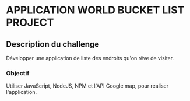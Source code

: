 # APPLICATION WORLD BUCKET LIST PROJECT

## Description du challenge

Développer une application de liste des endroits qu'on rêve de visiter.

### Objectif

 Utiliser JavaScript, NodeJS, NPM et l'API Google map, pour realiser l'application.
